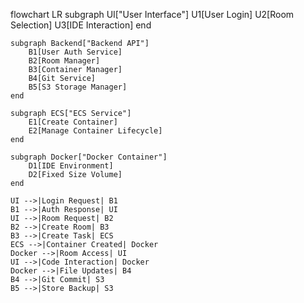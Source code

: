 flowchart LR
    subgraph UI["User Interface"]
        U1[User Login]
        U2[Room Selection]
        U3[IDE Interaction]
    end
    
    subgraph Backend["Backend API"]
        B1[User Auth Service]
        B2[Room Manager]
        B3[Container Manager]
        B4[Git Service]
        B5[S3 Storage Manager]
    end
    
    subgraph ECS["ECS Service"]
        E1[Create Container]
        E2[Manage Container Lifecycle]
    end
    
    subgraph Docker["Docker Container"]
        D1[IDE Environment]
        D2[Fixed Size Volume]
    end
    
    UI -->|Login Request| B1
    B1 -->|Auth Response| UI
    UI -->|Room Request| B2
    B2 -->|Create Room| B3
    B3 -->|Create Task| ECS
    ECS -->|Container Created| Docker
    Docker -->|Room Access| UI
    UI -->|Code Interaction| Docker
    Docker -->|File Updates| B4
    B4 -->|Git Commit| S3
    B5 -->|Store Backup| S3
